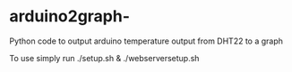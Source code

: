 # arduino2graph-
Python code to output arduino temperature output from DHT22 to a graph

To use simply run ./setup.sh & ./webserversetup.sh
